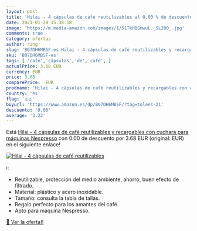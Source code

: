 ```yaml
---
layout: post
title: 'Hilai - 4 cápsulas de café reutilizables al 0.00 % de descuento'
date: 2021-01-29 15:38:58
image: 'https://m.media-amazon.com/images/I/51TkHBGmwuL._SL200_.jpg'
comments: true
category: ofertas
author: ring
slug: 'B07DH6MBSF-es Hilai - 4 cápsulas de café reutilizables y recargables con...'
sku: 'B07DH6MBSF-es'
tags: [ 'café','cápsulas','de','café', ]
actualPrice: 3.68 EUR
currency: EUR
price: 3.68
comparePrice:  EUR
prodname: 'Hilai - 4 cápsulas de café reutilizables y recargables con cuchara para máquinas Nespresso'
country: 'es'
flag: '🇪🇸'
buyurl: 'https://www.amazon.es/dp/B07DH6MBSF/?tag=tolees-21'
descuento: '0.00'
average: '3.23'
---
```


Está [Hilai - 4 cápsulas de café reutilizables y recargables con cuchara para máquinas Nespresso](https://www.amazon.es/dp/B07DH6MBSF/?tag=tolees-21) con 0.00 de descuento por 3.68 EUR (original:  EUR) en el siguiente enlace!

[![Hilai - 4 cápsulas de café reutilizables](https://m.media-amazon.com/images/I/51TkHBGmwuL._SL200_.jpg)](https://www.amazon.es/dp/B07DH6MBSF/?tag=tolees-21)

ℹ️:

- Reutilizable, protección del medio ambiente, ahorro, buen efecto de filtrado.
- Material: plástico y acero inoxidable.
- Tamaño: consulta la tabla de tallas.
- Regalo perfecto para los amantes del café.
- Apto para máquina Nespresso.

[🛒 Ver la oferta!!](https://www.amazon.es/dp/B07DH6MBSF/?tag=tolees-21)

